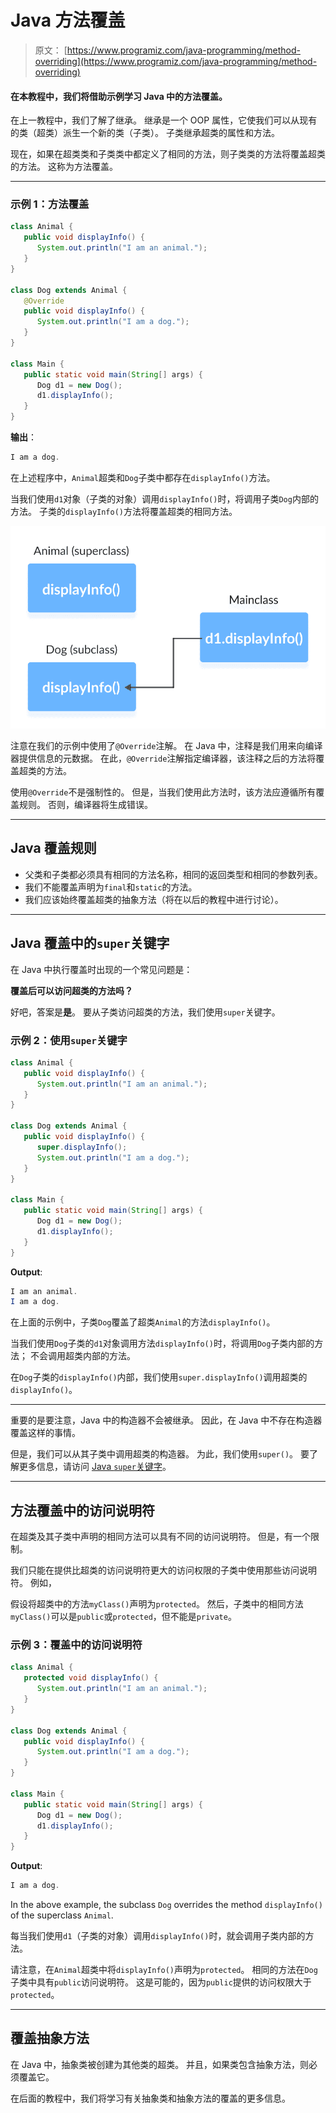 # Java 方法覆盖

> 原文： [https://www.programiz.com/java-programming/method-overriding](https://www.programiz.com/java-programming/method-overriding)

#### 在本教程中，我们将借助示例学习 Java 中的方法覆盖。

在上一教程中，我们了解了继承。 继承是一个 OOP 属性，它使我们可以从现有的类（超类）派生一个新的类（子类）。 子类继承超类的属性和方法。

现在，如果在超类类和子类类中都定义了相同的方法，则子类类的方法将覆盖超类的方法。 这称为方法覆盖。

* * *

### 示例 1：方法覆盖

```java
class Animal {
   public void displayInfo() {
      System.out.println("I am an animal.");
   }
}

class Dog extends Animal {
   @Override
   public void displayInfo() {
      System.out.println("I am a dog.");
   }
}

class Main {
   public static void main(String[] args) {
      Dog d1 = new Dog();
      d1.displayInfo();
   }
} 
```

**输出**：

```java
I am a dog. 
```

在上述程序中，`Animal`超类和`Dog`子类中都存在`displayInfo()`方法。

当我们使用`d1`对象（子类的对象）调用`displayInfo()`时，将调用子类`Dog`内部的方法。 子类的`displayInfo()`方法将覆盖超类的相同方法。

![Working of method overriding in Java.](img/f82fa138b161013f631b9a4d17810531.png "Method Overriding in Java")

注意在我们的示例中使用了`@Override`注解。 在 Java 中，注释是我们用来向编译器提供信息的元数据。 在此，`@Override`注解指定编译器，该注释之后的方法将覆盖超类的方法。

使用`@Override`不是强制性的。 但是，当我们使用此方法时，该方法应遵循所有覆盖规则。 否则，编译器将生成错误。

* * *

## Java 覆盖规则

*   父类和子类都必须具有相同的方法名称，相同的返回类型和相同的参数列表。
*   我们不能覆盖声明为`final`和`static`的方法。
*   我们应该始终覆盖超类的抽象方法（将在以后的教程中进行讨论）。

* * *

## Java 覆盖中的`super`关键字

在 Java 中执行覆盖时出现的一个常见问题是：

**覆盖后可以访问超类的方法吗？**

好吧，答案是**是**。 要从子类访问超类的方法，我们使用`super`关键字。

### 示例 2：使用`super`关键字

```java
class Animal {
   public void displayInfo() {
      System.out.println("I am an animal.");
   }
}

class Dog extends Animal {
   public void displayInfo() {
      super.displayInfo();
      System.out.println("I am a dog.");
   }
}

class Main {
   public static void main(String[] args) {
      Dog d1 = new Dog();
      d1.displayInfo();
   }
} 
```

**Output**:

```java
I am an animal.
I am a dog. 
```

在上面的示例中，子类`Dog`覆盖了超类`Animal`的方法`displayInfo()`。

当我们使用`Dog`子类的`d1`对象调用方法`displayInfo()`时，将调用`Dog`子类内部的方法； 不会调用超类内部的方法。

在`Dog`子类的`displayInfo()`内部，我们使用`super.displayInfo()`调用超类的`displayInfo()`。

* * *

重要的是要注意，Java 中的构造器不会被继承。 因此，在 Java 中不存在构造器覆盖这样的事情。

但是，我们可以从其子类中调用超类的构造器。 为此，我们使用`super()`。 要了解更多信息，请访问 [Java `super`关键字](/java-programming/super-keyword "Java super keyword")。

* * *

## 方法覆盖中的访问说明符

在超类及其子类中声明的相同方法可以具有不同的访问说明符。 但是，有一个限制。

我们只能在提供比超类的访问说明符更大的访问权限的子类中使用那些访问说明符。 例如，

假设将超类中的方法`myClass()`声明为`protected`。 然后，子类中的相同方法`myClass()`可以是`public`或`protected`，但不能是`private`。

### 示例 3：覆盖中的访问说明符

```java
class Animal {
   protected void displayInfo() {
      System.out.println("I am an animal.");
   }
}

class Dog extends Animal {
   public void displayInfo() {
      System.out.println("I am a dog.");
   }
}

class Main {
   public static void main(String[] args) {
      Dog d1 = new Dog();
      d1.displayInfo();
   }
} 
```

**Output**:

```java
I am a dog. 
```

In the above example, the subclass `Dog` overrides the method `displayInfo()` of the superclass `Animal`.

每当我们使用`d1`（子类的对象）调用`displayInfo()`时，就会调用子类内部的方法。

请注意，在`Animal`超类中将`displayInfo()`声明为`protected`。 相同的方法在`Dog`子类中具有`public`访问说明符。 这是可能的，因为`public`提供的访问权限大于`protected`。

* * *

## 覆盖抽象方法

在 Java 中，抽象类被创建为其他类的超类。 并且，如果类包含抽象方法，则必须覆盖它。

在后面的教程中，我们将学习有关抽象类和抽象方法的覆盖的更多信息。